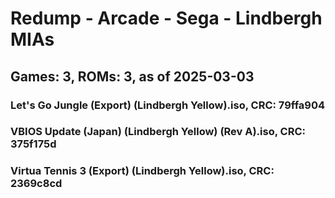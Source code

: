 # Redump - Arcade - Sega - Lindbergh MIAs
## Games: 3, ROMs: 3, as of 2025-03-03

### Let's Go Jungle (Export) (Lindbergh Yellow).iso, CRC: 79ffa904
### VBIOS Update (Japan) (Lindbergh Yellow) (Rev A).iso, CRC: 375f175d
### Virtua Tennis 3 (Export) (Lindbergh Yellow).iso, CRC: 2369c8cd
